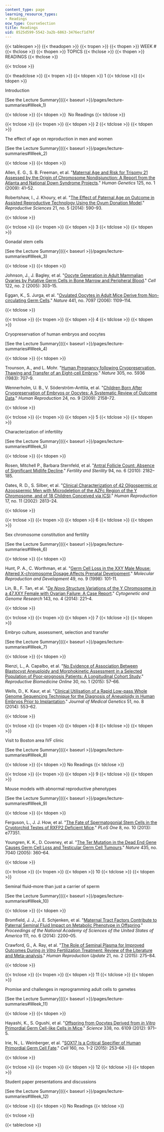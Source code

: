 ```yaml
---
content_type: page
learning_resource_types:
- Readings
ocw_type: CourseSection
title: Readings
uid: 8525d599-5542-3a2b-6863-3476ecf1d76f
---
```


{{< tableopen >}}
{{< theadopen >}}
{{< tropen >}}
{{< thopen >}}
WEEK #
{{< thclose >}}
{{< thopen >}}
TOPICS
{{< thclose >}}
{{< thopen >}}
READINGS
{{< thclose >}}

{{< trclose >}}

{{< theadclose >}}
{{< tropen >}}
{{< tdopen >}}
1
{{< tdclose >}}
{{< tdopen >}}


Introduction

[See the Lecture Summary]({{< baseurl >}}/pages/lecture-summaries#Week_1)


{{< tdclose >}}
{{< tdopen >}}
 No Readings
{{< tdclose >}}

{{< trclose >}}
{{< tropen >}}
{{< tdopen >}}
2
{{< tdclose >}}
{{< tdopen >}}


The effect of age on reproduction in men and women

[See the Lecture Summary]({{< baseurl >}}/pages/lecture-summaries#Week_2)


{{< tdclose >}}
{{< tdopen >}}


Allen, E. G., S. B. Freeman, et al. "[Maternal Age and Risk for Trisomy 21 Assessed by the Origin of Chromosome Nondisjunction: A Report from the Atlanta and National Down Syndrome Projects](http://dx.doi.org/10.1007/s00439-008-0603-8)." _Human Genetics_ 125, no. 1 (2009): 41–52.

Robertshaw, I., J. Khoury, et al. "[The Effect of Paternal Age on Outcome in Assisted Reproductive Technology Using the Ovum Donation Model](http://dx.doi.org/10.1177/1933719113506497)." _Reproductive Sciences_ 21, no. 5 (2014): 590–93.


{{< tdclose >}}

{{< trclose >}}
{{< tropen >}}
{{< tdopen >}}
3
{{< tdclose >}}
{{< tdopen >}}


Gonadal stem cells

[See the Lecture Summary]({{< baseurl >}}/pages/lecture-summaries#Week_3)


{{< tdclose >}}
{{< tdopen >}}


Johnson, J., J. Bagley, et al. "[Oocyte Generation in Adult Mammalian Ovaries by Putative Germ Cells in Bone Marrow and Peripheral Blood](http://dx.doi.org/10.1016/j.cell.2005.06.031)." _Cell_ 122, no. 2 (2005): 303–15.

Eggan, K., S. Jurga, et al. "[Ovulated Oocytes in Adult Mice Derive from Non-circulating Germ Cells](http://dx.doi.org/10.1038/nature04929)." _Nature_ 441, no. 7097 (2006): 1109–114.


{{< tdclose >}}

{{< trclose >}}
{{< tropen >}}
{{< tdopen >}}
4
{{< tdclose >}}
{{< tdopen >}}


Cryopreservation of human embryos and oocytes

[See the Lecture Summary]({{< baseurl >}}/pages/lecture-summaries#Week_4)


{{< tdclose >}}
{{< tdopen >}}


Trounson, A., and L. Mohr. "[Human Pregnancy following Cryopreservation, Thawing and Transfer of an Eight-cell Embryo](http://dx.doi.org/10.1038/305707a0)." _Nature_ 305, no. 5936 (1983): 707–9.

Wennerholm, U. B., V. Söderström-Anttila, et al. "[Children Born After Cryopreservation of Embryos or Oocytes: A Systematic Review of Outcome Data](http://dx.doi.org/10.1093/humrep/dep125)." _Human Reproduction_ 24, no. 9 (2009): 2158–72.


{{< tdclose >}}

{{< trclose >}}
{{< tropen >}}
{{< tdopen >}}
5
{{< tdclose >}}
{{< tdopen >}}


Characterization of infertility

[See the Lecture Summary]({{< baseurl >}}/pages/lecture-summaries#Week_5)


{{< tdclose >}}
{{< tdopen >}}


Rosen, Mitchell P., Barbara Sternfeld, et al. "[Antral Follicle Count: Absence of Significant Midlife Decline](http://dx.doi.org/10.1016/j.fertnstert.2009.12.045)." _Fertility and Sterility_ 94, no. 6 (2010): 2182–185.

Oates, R. D., S. Silber, et al. "[Clinical Characterization of 42 Oligospermic or Azoospermic Men with Microdeletion of the AZFc Region of the Y Chromosome, and of 18 Children Conceived via ICSI](http://dx.doi.org/10.1093/humrep/17.11.2813)." _Human Reproduction_ 17, no. 11 (2002): 2813–24.


{{< tdclose >}}

{{< trclose >}}
{{< tropen >}}
{{< tdopen >}}
6
{{< tdclose >}}
{{< tdopen >}}


Sex chromosome constitution and fertility

[See the Lecture Summary]({{< baseurl >}}/pages/lecture-summaries#Week_6)


{{< tdclose >}}
{{< tdopen >}}


Hunt, P. A., C. Worthman, et al. "[Germ Cell Loss in the XXY Male Mouse: Altered X-chromosome Dosage Affects Prenatal Development](http://dx.doi.org/10.1002/(SICI)1098-2795(199802)49:2<101::AID-MRD1>3.0.CO;2-T)." _Molecular Reproduction and Development_ 49, no. 9 (1998): 101-11.

Lin, B., F. Tan, et al. "[_De Novo_ Structure Variations of the Y Chromosome in a 47,XXY Female with Ovarian Failure: A Case Report](http://dx.doi.org/10.1159/000366170)." _Cytogenetic and Genome Research_ 143, no. 4 (2014): 221–4.


{{< tdclose >}}

{{< trclose >}}
{{< tropen >}}
{{< tdopen >}}
7
{{< tdclose >}}
{{< tdopen >}}


Embryo culture, assessment, selection and transfer

[See the Lecture Summary]({{< baseurl >}}/pages/lecture-summaries#Week_7)


{{< tdclose >}}
{{< tdopen >}}


Rienzi, L., A. Capalbo, et al. "[No Evidence of Association Between Blastocyst Aneuploidy and Morphokinetic Assessment in a Selected Population of Poor-prognosis Patients: A Longitudinal Cohort Study](http://dx.doi.org/10.1016/j.rbmo.2014.09.012)." _Reproductive Biomedicine Online_ 30, no. 1 (2015): 57–66.

Wells, D., K. Kaur, et al. "[Clinical Utilisation of a Rapid Low-pass Whole Genome Sequencing Technique for the Diagnosis of Aneuploidy in Human Embryos Prior to Implantation](http://dx.doi.org/10.1136/jmedgenet-2014-102497)." _Journal of Medical Genetics_ 51, no. 8 (2014): 553–62.


{{< tdclose >}}

{{< trclose >}}
{{< tropen >}}
{{< tdopen >}}
8
{{< tdclose >}}
{{< tdopen >}}


Visit to Boston area IVF clinic

[See the Lecture Summary]({{< baseurl >}}/pages/lecture-summaries#Week_8)


{{< tdclose >}}
{{< tdopen >}}
No Readings
{{< tdclose >}}

{{< trclose >}}
{{< tropen >}}
{{< tdopen >}}
9
{{< tdclose >}}
{{< tdopen >}}


Mouse models with abnormal reproductive phenotypes

[See the Lecture Summary]({{< baseurl >}}/pages/lecture-summaries#Week_9)


{{< tdclose >}}
{{< tdopen >}}


Ferguson, L., J. J. How, et al. "[The Fate of Spermatogonial Stem Cells in the Cryptorchid Testes of RXFP2 Deficient Mice](http://dx.doi.org/10.1371/journal.pone.0077351)." _PLoS One_ 8, no. 10 (2013): e77351.

Youngren, K. K., D. Coveney, et al. "[The Ter Mutation in the Dead End Gene Causes Germ Cell Loss and Testicular Germ Cell Tumours](http://dx.doi.org/10.1038/nature03595)." _Nature_ 435, no. 7040 (2005): 360–64.


{{< tdclose >}}

{{< trclose >}}
{{< tropen >}}
{{< tdopen >}}
10
{{< tdclose >}}
{{< tdopen >}}


Seminal fluid–more than just a carrier of sperm

[See the Lecture Summary]({{< baseurl >}}/pages/lecture-summaries#Week_10)


{{< tdclose >}}
{{< tdopen >}}


Bromfield, J. J., J. E. Schjenken, et al. "[Maternal Tract Factors Contribute to Paternal Seminal Fluid Impact on Metabolic Phenotype in Offspring](http://dx.doi.org/10.1073/pnas.1305609111)." _Proceedings of the National Academy of Sciences of the United States of America_ 111, no. 6 (2014): 2200–05.

Crawford, G., A. Ray, et al. "[The Role of Seminal Plasma for Improved Outcomes During _in Vitro_ Fertilization Treatment: Review of the Literature and Meta-analysis](http://dx.doi.org/10.1093/humupd/dmu052)." _Human Reproduction Update_ 21, no. 2 (2015): 275–84.


{{< tdclose >}}

{{< trclose >}}
{{< tropen >}}
{{< tdopen >}}
11
{{< tdclose >}}
{{< tdopen >}}


Promise and challenges in reprogramming adult cells to gametes

[See the Lecture Summary]({{< baseurl >}}/pages/lecture-summaries#Week_11)


{{< tdclose >}}
{{< tdopen >}}


Hayashi, K., S. Ogushi, et al. "[Offspring from Oocytes Derived from _in Vitro_ Primordial Germ Cell-like Cells in Mice](http://dx.doi.org/10.1126/science.1226889)." _Science_ 338, no. 6109 (2012): 971–5.

Irie, N., L. Weinberger, et al. "[SOX17 Is a Critical Specifier of Human Primordial Germ Cell Fate](http://dx.doi.org/10.1016/j.cell.2014.12.013)." _Cell_ 160, no. 1–2 (2015): 253–68.


{{< tdclose >}}

{{< trclose >}}
{{< tropen >}}
{{< tdopen >}}
12
{{< tdclose >}}
{{< tdopen >}}


Student paper presentations and discussions

[See the Lecture Summary]({{< baseurl >}}/pages/lecture-summaries#Week_12)


{{< tdclose >}}
{{< tdopen >}}
No Readings
{{< tdclose >}}

{{< trclose >}}

{{< tableclose >}}
